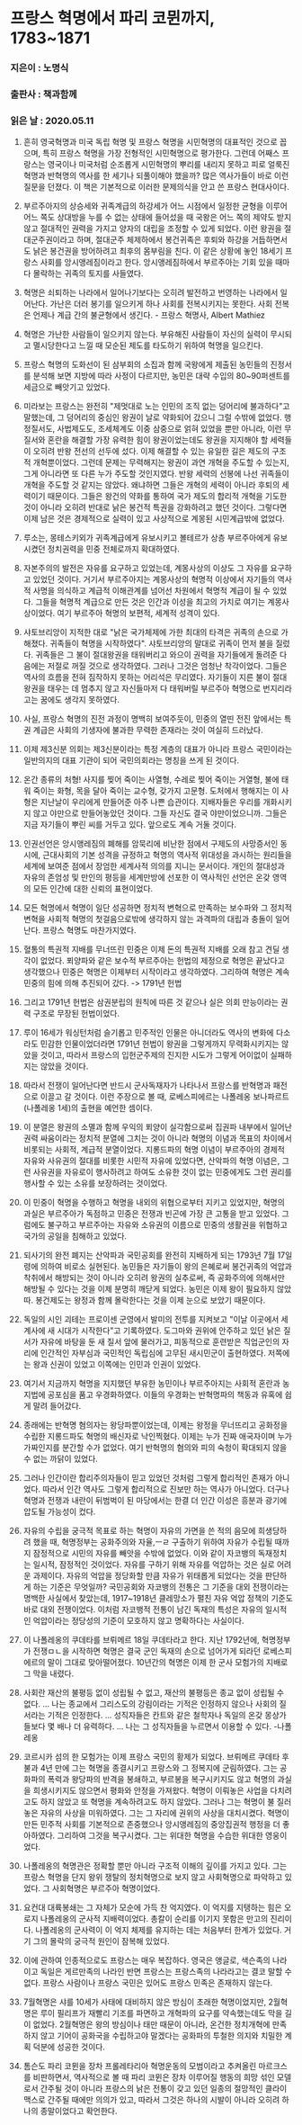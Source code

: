 # 프랑스 혁명에서 파리 코뮌까지, 1783~1871

### 지은이 : 노명식

### 출판사 : 책과함께

### 읽은 날 : 2020.05.11

1. 흔히 영국혁명과 미국 독립 혁명 및 프랑스 혁명을 시민혁명의 대표적인 것으로 꼽으며, 특히 프랑스 혁명을 가장 전형적인 시민혁명으로 평가한다. 그런데 어째스 프랑스는 영국이나 미국처럼 순조롭게 시민혁명의 뿌리를 내리지 못하고 피로 얼룩진 혁명과 반혁명의 역사를 한 세기나 되풀이해야 했을까? 많은 역사가들이 바로 이런 질문을 던졌다. 이 책은 기본적으로 이러한 문제의식을 안고 쓴 프랑스 현대사이다.

2. 부르주아지의 상승세와 귀족계급의 하강세가 어느 시점에서 일정한 균형을 이루어 어느 쪽도 상대방을 누를 수 없는 상태에 들어섰을 때 국왕은 어느 쪽의 제약도 받지 않고 절대적인 권력을 가지고 양자의 대립을 조정할 수 있게 되었다. 이런 왕권을 절대군주권이라고 하며, 절대군주 체제하에서 봉건귀족은 후퇴와 하강을 거듭하면서도 낡은 봉건권을 방어하려고 최후의 몸부림을 친다. 이 같은 상황에 놓인 18세기 프랑스 사회를 앙시앵레짐이라고 한다. 앙시앵레짐하에서 부르주아는 기회 있을 때마다 몰락하는 귀족의 토지를 사들였다.

3. 혁명은 쇠퇴하는 나라에서 일어나기보다는 오히려 발전하고 번영하는 나라에서 일어난다. 가난은 더러 봉기를 일으키게 하나 사회를 전복시키지는 못한다. 사회 전복은 언제나 계급 간의 불균형에서 생긴다. - 프랑스 혁명사, Albert Mathiez

4. 혁명은 가난한 사람들이 일으키지 않는다. 부유해진 사람들이 자신의 실력이 무시되고 멸시당한다고 느낄 때 모순된 제도를 타도하기 위하여 혁명을 일으킨다.

5. 프랑스 혁명의 도화선이 된 삼부회의 소집과 함께 국왕에게 제출된 농민들의 진정서를 분석해 보면 지방에 따라 사정이 다르지만, 농민은 대략 수입의 80~90퍼센트를 세금으로 빼앗기고 있었다.

6. 미라보는 프랑스는 완전히 "제멋대로 노는 인민의 조직 없는 덩어리에 불과하다"고 말했는데, 그 덩어리의 중심인 왕권이 날로 약화되어 갔으니 그럴 수밖에 없었다. 행정질서도, 사법제도도, 조세체계도 이중 삼중으로 얽혀 있었을 뿐만 아니라, 이런 무질서와 혼란을 해결할 가장 유력한 힘이 왕권이었는데도 왕권을 지지해야 할 세력들이 오히려 반왕 전선의 선두에 섰다. 이제 해결할 수 있는 유일한 길은 제도의 구조적 개혁뿐이었다. 그런데 문제는 무력해지는 왕권이 과연 개혁을 주도할 수 있는지, 그게 아니라면 또 다른 누가 주도할 것인지였다. 반왕 세력의 선봉에 나선 귀족들이 개혁을 주도할 것 같지는 않았다. 왜냐하면 그들은 개혁의 세력이 아니라 후퇴의 세력이기 때문이다. 그들은 왕건의 약화를 통하여 국가 제도의 합리적 개혁을 기도한 것이 아니라 오히려 반대로 낡은 봉건적 특권을 강화하려고 했던 것이다. 그렇다면 이제 남은 것은 경제적으로 실력이 있고 사상적으로 계몽된 시민계급밖에 없었다.

7. 루소는, 몽테스키외가 귀족계급에게 유보시키고 볼테르가 상층 부르주아에게 유보시켰던 정치권력을 민중 전체로까지 확대하였다.

8. 자본주의의 발전은 자유를 요구하고 있었는데, 계몽사상의 이상도 그 자유를 요구하고 있었던 것이다. 거기서 부르주아지는 계몽사상의 혁명적 이상에서 자기들의 역사적 사명을 의식하고 계급적 이해관계를 넘어선 차원에서 혁명적 계급이 될 수 있었다. 그들을 혁명적 계급으로 만든 것은 인간과 이성을 최고의 가치로 여기는 계몽사상이었다. 여기 부르주아 혁명의 보편적, 세계적 성격이 있다.

9. 샤토브리앙이 지적한 대로 "낡은 국가체제에 가한 최대의 타격은 귀족의 손으로 가해졌다. 귀족들이 혁명을 시작하였다".
   샤토브리앙의 말대로 귀족이 먼저 불을 질렀다. 귀족들은 그 불이 절대왕권을 태워버리고 와으이 권력을 자기들에게 돌려준 다음에는 저절로 꺼질 것으로 생각하였다. 그러나 그것은 엄청난 착각이었다. 그들은 역사의 흐름을 전혀 짐작하지 못하는 어리석은 무리였다. 자기들이 지른 불이 절대왕권을 태우는 데 멈추지 않고 자신들마저 다 태워버릴 부르주아 혁명으로 번지리라고는 꿈에도 생각지 못하였다.

10. 사실, 프랑스 혁명의 진전 과정이 명백히 보여주듯이, 민중의 열띤 전진 앞에서는 특권 계급은 사회의 기생자에 불과한 무력한 존재라는 것이 여실히 드러났다.

11. 이제 제3신분 의회는 제3신분이라는 특정 계층의 대표가 아니라 프랑스 국민이라는 일반의지의 대표 기관이 되어 국민의회라는 명칭을 쓰게 된 것이다.

12. 온간 종류의 처형! 사지를 찢어 죽이는 사열형, 수레로 찢어 죽이는 거열형, 불에 태워 죽이는 화형, 목을 달아 죽이는 교수형, 갖가지 고문형. 도처에서 행해지는 이 사형은 지난날이 우리에게 만들어준 아주 나쁜 습관이다. 지배자들은 우리를 개화시키지 않고 야만으로 만들어놓았던 것이다. 그들 자신도 결국 야만이었으니까. 그들은 지금 자기들이 뿌린 씨를 거두고 있다. 앞으로도 계속 거둘 것이다.

13. 인권선언은 앙시앵레짐의 폐해를 암묵리에 비난한 점에서 구제도의 사망증서인 동시에, 근대사회의 기본 성격을 규정하고 혁명의 역사적 위대성을 과시하는 원리들을 세계에 보여준 점에서 장엄한 세계사적 의의를 지니는 문서이다. 개인의 절대성과 자유의 존엄성 및 만인의 평등을 세계만방에 선포한 이 역사적인 선언은 온갖 영역의 모든 인간에 대한 신뢰의 표현이었다.

14. 모든 혁명에서 혁명이 일단 성공하면 정치적 변혁으로 만족하는 보수파와 그 정치적 변혁을 사회적 혁명의 첫걸음으로밖에 생각하지 않는 과격파의 대립과 충돌이 일어난다. 프랑스 혁명도 마찬가지였다.

15. 혈통의 특권적 지배를 무너뜨린 민중은 이제 돈의 특권적 지배를 오래 참고 견딜 생각이 없었다. 푀양파와 같은 보수적 부르주아는 헌법의 제정으로 혁명은 끝났다고 생각했으나 민중은 혁명은 이제부터 시작이라고 생각하였다. 그리하여 혁명은 계속 민중의 힘에 의해 추진되어 갔다. -> 1791년 헌법

16. 그리고 1791년 헌법은 삼권분립의 원칙에 따른 것 같으나 실은 의회 만능이라는 권력 구조로 무장된 헌법이었다.

17. 루이 16세가 워싱턴처럼 슬기롭고 민주적인 인물은 아니더라도 역사의 변화에 다소라도 민감한 인물이었더라면 1791년 헌법이 왕권을 그렇게까지 무력화시키지는 않았을 것이고, 따라서 프랑스의 입헌군주제의 진지한 시도가 그렇게 어이없이 실패하지는 않았을 것이다.

18. 따라서 전쟁이 일어난다면 반드시 군사독재자가 나타나서 프랑스를 반혁명과 패전으로 이끌고 갈 것이다. 이런 주장으로 볼 때, 로베스피에르는 나폴레옹 보나파르트(나폴레옹 1세)의 출현을 예언한 셈이다.

19. 이 분열은 왕권의 소멸과 함께 우익의 푀양이 실각함으로써 집권파 내부에서 일어난 권력 싸움이라는 정치적 분열에 그치는 것이 아니라 혁명의 이념과 목표의 차이에서 비롯되는 사회적, 계급적 분열이었다. 지롱드파의 혁명 이념이 부르주아의 경제적 자유와 사유권의 절대를 비롯한 시민적 자유에 있었다면, 산악파의 혁명 이념은, 그런 사유권을 자유로이 행사하려고 하여도 소유한 것이 없는 민중에게도 그런 권리를 행사할 수 있는 소유를 보장하려는 것이었다.

20. 이 민중이 혁명을 수행하고 혁명을 내외의 위협으로부터 지키고 있었지만, 혁명의 과실은 부르주아가 독점하고 민중은 전쟁과 빈곤에 가장 큰 고통을 받고 있었다. 그럼에도 불구하고 부르주아는 자유와 소유권의 이름으로 민중의 생활권을 위협하고 국가의 공일을 침해하고 있었다.

21. 되사기의 완전 폐지는 산악파과 국민공회를 완전히 지배하게 되는 1793년 7월 17일령에 의하여 비로소 실현된다. 농민들은 자기들이 왕의 은혜로써 봉건귀족의 억압과 착취에서 해방되는 것이 아니라 오히려 왕권의 실추로써, 즉 공화주의에 의해서만 해방될 수 있다는 것을 이제 분명히 깨닫게 되었다. 농민은 이제 왕이 필요하지 않았따. 봉건제도는 왕정과 함께 몰락한다는 것을 이제 눈으로 보았기 때문이다.

22. 독일의 시인 괴테는 프로이센 군영에서 발미의 전투를 지켜보고 "이날 이곳에서 세계사에 새 시대가 시작한다"고 기록하였다. 도그마와 권위에 안주하고 있던 낡은 질서가 자유에 바탕을 둔 새 질서 앞에 물러가고, 피동적으로 훈련받은 직업군인의 자리에 인간적인 자부심과 국민적인 독립심에 고무된 새시민군이 출현하였다. 저쪽에는 왕과 신권이 있었고 이쪽에는 인민과 인권이 있었다.

23. 여기서 지금까지 혁명을 지지했던 부유한 농민이나 부르주아지는 사회적 혼란과 농지법에 공포심을 품고 우경화하였다. 이들의 우경화는 반혁명파의 책동과 유혹에 쉽게 말려 들어갔다.

24. 종래에는 반혁명 혐의자는 왕당파뿐이었는데, 이제는 왕정을 무너뜨리고 공화정을 수립한 지롱드파도 혁명의 배신자로 낙인찍혔다. 이제는 누가 진짜 애국자이며 누가 가짜인지를 분간할 수가 없었다. 여기 반혁명의 혐의와 피의 숙청이 확대되지 않을 수 없는 까닭이 있었다.

25. 그러나 인간이란 합리주의자들이 믿고 있었던 것처럼 그렇게 합리적인 존재가 아니었다. 따라서 인간 역사도 그렇게 합리적으로 진보만 하는 역사가 아니었다. 더구나 혁명과 전쟁과 내란이 뒤범벅이 된 마당에서는 한결 더 인간 이성은 흥분과 광기에 압도될 가능성이 컸다.

26. 자유의 수립을 궁극적 목표로 하는 혁명이 자유의 가면을 쓴 적의 음모에 희생당하려 했을 때, 혁명정부는 공화주의와 자율,ㅡㄹ 구출하기 위하여 자유가 수립될 때까지 잠정적으로 시민의 자유를 빼앗을 수밖에 없었다. 이와 같이 자코뱅의 독재정치는 일시적, 잠정적인 것이었다. 자유를 구하기 위해 자유를 억압하는 것은 실로 어려운 과제이다. 자유의 억압을 정당화할 만큼 자유가 위태롭게 되었다는 것을 판단하게 하는 기준은 무엇일까? 국민공회와 자코뱅의 전통은 그 기준을 대외 전쟁이라는 명백한 사실에서 찾았는데, 1917~1918년 클레망소가 펼친 자유 억압 정책의 기준도 바로 대외 전쟁이었다. 이처럼 자코뱅적 전통이 남긴 독재의 특성은 자유의 일시적인 억압이라는 정당성의 기준이 모호하지 않고 명확하다는 사실이다.

27. 이 나폴레옹의 쿠데타를 브뤼메르 18일 쿠데타라고 한다. 지난 1792년에, 혁명정부가 전쟁ㅁㄴ을 시작하면 혁명은 결국 군인 독재의 손으로 넘어가게 되라던 로베스피에르의 말이 그대로 맞아떨어졌다. 10년간의 혁명은 이제 한 군사 모험가의 지배로 그 막을 내렸다.

28. 사회란 재산의 불평등 없이 성립될 수 없고, 재산의 불평등은 종교 없이 성립될 수 없다. ... 나는 종교에서 그리스도의 강림이라는 기적은 인정하지 않으나 사회의 질서라는 기적은 인정한다. ... 성직자들은 칸트와 같은 철학자나 독일의 온갖 몽상가들보다 몇 배나 더 유력하다. ... 나는 그 성직자들을 누르면서 이용할 수 있다. -나폴레옹

29. 코르시카 섬의 한 모험가는 이제 프랑스 국민의 황제가 되었다. 브뤼메르 쿠데타 후 불과 4년 만에 그는 혁명을 종결시키고 프랑스와 그 정복지에 군림하였다. 그는 공화파의 폭력과 왕당파의 반격을 봉쇄하고, 부르봉을 복구시키지도 않고 혁명의 과실을 희생시키지도 않으면서 평화와 안정을 가져왔다. 혁명이 이뤄놓은 사업을 다치려고도 하지 않았고 또 혁명을 계속하려고도 하지 않았다. 그러나 그는 혁명이 불 질러놓은 자유의 사상을 미워하였다. 그는 그 자리에 권위의 사상을 대치시켰다. 혁명이 만든 민주적 사회를 기본적으로 존중했으나 앙시앵레짐의 중앙집권적 행정을 더 좋아하였다. 그리하여 그것을 복구시켰다. 그는 위대한 혁명을 수습한 위대한 영웅이었다.

30. 나폴레옹의 혁명관은 정확할 뿐만 아니라 구조적 이해의 깊이를 가지고 있다. 그는 프랑스 혁명을 단지 왕위 쟁탈의 정치혁명으로 보지 않고 사회혁명으로 파악하고 있었다. 그 사회혁명은 부르주아 혁명이었다.

31. 요컨대 대륙봉쇄는 그 자체가 모순에 가득 찬 억지였다. 이 억지를 지탱하는 힘은 오로지 나폴레옹의 군사적 지배력이었다. 총칼이 순리를 이기지 못함은 만고의 진리이다. 나폴레옹의 군사력이 이 억지 체제를 유지하는 데는 처음부터 한계가 있었다. 거기 그의 몰락의 궁극적 원인이 잠복해 있었다.

32. 이에 관하여 인종적으로도 프랑스는 매우 복잡하다. 영국은 앵글로, 색슨족의 나라이고 독일은 게르만족의 나라인 반면 프랑스는 프랑스족의 나라라고는 결코 말할 수 없다. 프랑스 사람이나 프랑스 국민은 있어도 프랑스 민족은 존재하지 않는다.

33. 7월혁명은 샤를 10세가 사태에 대비하지 않은 방심이 초래한 혁명이었지만, 2월혁명은 루이 필리프가 재빨리 기조를 파면하고 개혁파의 요구를 약속했는데도 막을 길이 없었다. 2월혁명은 왕의 방심이나 태만 때문이 아니라, 온건한 정치개혁에 만족하지 않고 기어이 공화국을 수립하고야 말겠다는 공화파의 투철한 의지와 치밀한 계획 덕분에 성공한 것이다.

34. 톰슨도 파리 코뮌을 장차 프롤레타리아 혁명운동의 모범이라고 추켜올린 마르크스를 비판하면서, 역사적으로 볼 때 파리 코뮌은 장차 이루어질 행동의 희망 섞인 모델로서 간주될 것이 아니라 프랑스의 낡은 전통이 갖고 있던 일종의 절망적인 클라이맥스로 간주될 때에만 의의가 있고, 따라서 그것은 하나의 시발이 아니라 오히려 하나의 종말이었다고 확언한다.
